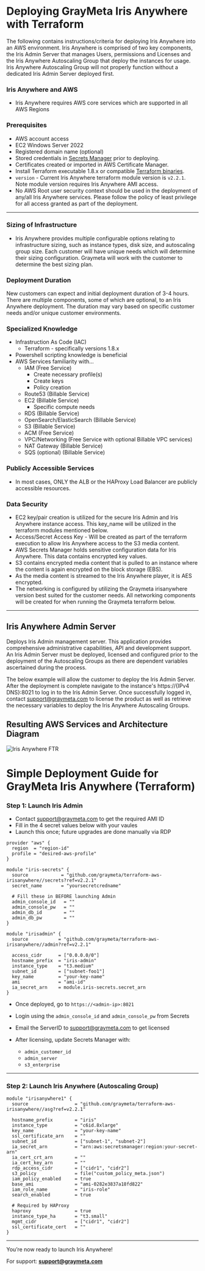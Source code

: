 # Deploying GrayMeta Iris Anywhere with Terraform
The following contains instructions/criteria for deploying Iris Anywhere into an AWS environment.  Iris Anywhere is comprised of two key components, the Iris Admin Server that manages Users, permissions and Licenses and the Iris Anywhere Autoscaling Group that deploy the instances for usage. Iris Anywhere Autoscaling Group will not properly function without a dedicated Iris Admin Server deployed first. 

### Iris Anywhere and AWS
* Iris Anywhere requires AWS core services which are supported in all AWS Regions
  
### Prerequisites
* AWS account access
* EC2 Windows Server 2022
* Registered domain name (optional)
* Stored credentials in [Secrets Manager](#creating-secrets-for-iris-anywhere) prior to deploying.
* Certificates created or imported in AWS Certificate Manager.
* Install Terraform executable 1.8.x or compatible [Terraform binaries](https://releases.hashicorp.com/terraform/).
* `version` - Current Iris Anywhere terraform module version is `v2.2.1`. Note module version requires Iris Anywhere AMI access.
* No AWS Root user security context should be used in the deployment of any/all Iris Anywhere services.  Please follow the policy of least privilege for all access granted as part of the deployment. 
***

### Sizing of Infrastructure
* Iris Anywhere provides multiple configurable options relating to infrastructure sizing, such as instance types, disk size, and autoscaling group size.  Each customer will have unique needs which will determine their sizing configuration.  Graymeta will work with the customer to determine the best sizing plan.

### Deployment Duration
New customers can expect and initial deployment duration of 3-4 hours.  There are multiple components, some of which are optional, to an Iris Anywhere deployment.  The duration may vary based on specific customer needs and/or unique customer environments.

### Specialized Knowledge
* Infrastruction As Code (IAC)
  * Terraform - specifically versions 1.8.x
* Powershell scripting knowledge is beneficial
* AWS Services familiarity with...
  * IAM (Free Service)
    * Create necessary profile(s)
    * Create keys
    * Policy creation
  * Route53 (Billable Service)
  * EC2 (Billable Service)
    * Specific compute needs  
  * RDS (Billable Service)
  * OpenSearch/ElasticSearch (Billable Service)
  * S3 (Billable Service)
  * ACM (Free Service)
  * VPC/Networking (Free Service with optional Billable VPC services)
  * NAT Gateway (Billable Service)
  * SQS (optional) (Billable Service)


### Publicly Accessible Services
* In most cases, ONLY the ALB or the HAProxy Load Balancer are publicly accessible resources.

### Data Security
* EC2 key/pair creation is utilized for the secure Iris Admin and Iris Anywhere instance access.  This key_name will be utilized in the terraform modules mentioned below.
* Access/Secret Access Key - Will be created as part of the terraform execution to allow Iris Anywhere access to the S3 media content.
* AWS Secrets Manager holds sensitive configuration data for Iris Anywhere. This data contains encrypted key values.
* S3 contains encrypted media content that is pulled to an instance where the content is again encrypted on the block storage (EBS).
* As the media content is streamed to the Iris Anywhere player, it is AES encrypted. 
* The networking is configured by utilizing the Graymeta irisanywhere version best suited for the customer needs. All networking components will be created for when running the Graymeta terraform below.


***
## Iris Anywhere Admin Server
Deploys Iris Admin management server. This application provides comprehensive administrative capabilities, API and development support.  An Iris Admin Server must be deployed, licensed and configured prior to the deployment of the Autoscaling Groups as there are dependent variables ascertained during the process.  

The below example will allow the customer to deploy the Iris Admin Server. After the deployment is complete navigate to the instance's https://{IPv4 DNS}:8021 to log in to the Iris Admin Server.  Once successfully logged in, contact support@graymeta.com to license the product as well as retrieve the necessary variables to deploy the Iris Anywhere Autoscaling Groups.

## Resulting AWS Services and Architecture Diagram
![Iris Anywhere FTR](https://user-images.githubusercontent.com/13397511/191809033-b4e93fe0-42c7-4edb-baaa-132d439abcfc.jpg)


# Simple Deployment Guide for GrayMeta Iris Anywhere (Terraform)

### Step 1: Launch Iris Admin

* Contact [support@graymeta.com](mailto:support@graymeta.com) to get the required AMI ID
* Fill in the 4 secret values below with your vaules
* Launch this once; future upgrades are done manually via RDP

```hcl
provider "aws" {
  region  = "region-id"
  profile = "desired-aws-profile"
}

module "iris-secrets" {    
  source            = "github.com/graymeta/terraform-aws-irisanywhere//secrets?ref=v2.2.1"
  secret_name       = "yoursecretcredname"

  # Fill these in BEFORE launching Admin
  admin_console_id   = ""
  admin_console_pw   = ""
  admin_db_id        = ""
  admin_db_pw        = ""
}

module "irisadmin" {
  source           = "github.com/graymeta/terraform-aws-irisanywhere//admin?ref=v2.2.1"

  access_cidr      = ["0.0.0.0/0"]
  hostname_prefix  = "iris-admin"
  instance_type    = "t3.medium"
  subnet_id        = ["subnet-foo1"]
  key_name         = "your-key-name"
  ami              = "ami-id"
  ia_secret_arn    = module.iris-secrets.secret_arn
}
```

* Once deployed, go to `https://<admin-ip>:8021`
* Login using the `admin_console_id` and `admin_console_pw` from Secrets
* Email the ServerID to [support@graymeta.com](mailto:support@graymeta.com) to get licensed
* After licensing, update Secrets Manager with:

  * `admin_customer_id`
  * `admin_server`
  * `s3_enterprise`

---

### Step 2: Launch Iris Anywhere (Autoscaling Group)

```hcl
module "irisanywhere1" {
  source                 = "github.com/graymeta/terraform-aws-irisanywhere//asg?ref=v2.2.1"

  hostname_prefix        = "iris"
  instance_type          = "c6id.8xlarge"
  key_name               = "your-key-name"
  ssl_certificate_arn    = ""
  subnet_id              = ["subnet-1", "subnet-2"]
  ia_secret_arn          = "arn:aws:secretsmanager:region:your-secret-arn"
  ia_cert_crt_arn        = ""
  ia_cert_key_arn        = ""
  rdp_access_cidr        = ["cidr1", "cidr2"]
  s3_policy              = file("custom_policy_meta.json")
  iam_policy_enabled     = true
  base_ami               = "ami-0282e3837a18fd822"
  iam_role_name          = "iris-role"
  search_enabled         = true

  # Required by HAProxy
  haproxy                = true
  instance_type_ha       = "t3.small"
  mgmt_cidr              = ["cidr1", "cidr2"]
  ssl_certificate_cert   = ""
}
```

---

You’re now ready to launch Iris Anywhere!

For support: **[support@graymeta.com](mailto:support@graymeta.com)**

